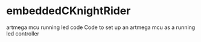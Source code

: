 # embeddedCKnightRider
artmega mcu running led code 
Code to set up an artmega mcu as a running led controller
